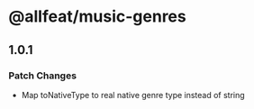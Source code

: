 # @allfeat/music-genres

## 1.0.1

### Patch Changes

- Map toNativeType to real native genre type instead of string

